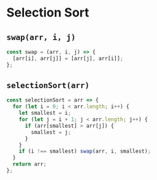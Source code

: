 # Selection Sort

## `swap(arr, i, j)`

```js
const swap = (arr, i, j) => {
  [arr[i], arr[j]] = [arr[j], arr[i]];
};
```

## `selectionSort(arr)`

```js
const selectionSort = arr => {
  for (let i = 0; i < arr.length; i++) {
    let smallest = i;
    for (let j = i + 1; j < arr.length; j++) {
      if (arr[smallest] > arr[j]) {
        smallest = j;
      }
    }
    if (i !== smallest) swap(arr, i, smallest);
  }
  return arr;
};
```
